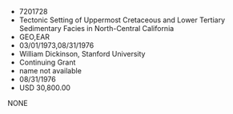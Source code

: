 * 7201728
* Tectonic Setting of Uppermost Cretaceous and Lower Tertiary Sedimentary Facies in North-Central California
* GEO,EAR
* 03/01/1973,08/31/1976
* William Dickinson, Stanford University
* Continuing Grant
*   name not available
* 08/31/1976
* USD 30,800.00

NONE